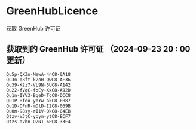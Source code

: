 # GreenHubLicence
获取 GreenHub 许可证
## 获取到的 GreenHub 许可证 （2024-09-23 20 : 00 更新）
```
Qu5p-QXZn-MewA-4nC8-0A18
Qu3n-q8ft-k2oH-QwC8-AF36
Qu39-K2z7-VL9N-5UC8-A142
Qu22-fVqC-foEy-XxC8-A92D
Qu1n-IYV3-BgeD-TcC8-DCC8
Qu1P-Rfeo-yoYw-akC8-FB87
Qu1D-OFnR-mDlD-I2C8-069B
Qu0m-98sy-rI1V-OkC8-04EB
Qtzv-VJtC-yoym-ytC8-ECF7
Qtzs-aVhn-O2N1-6PC8-33F4
```
